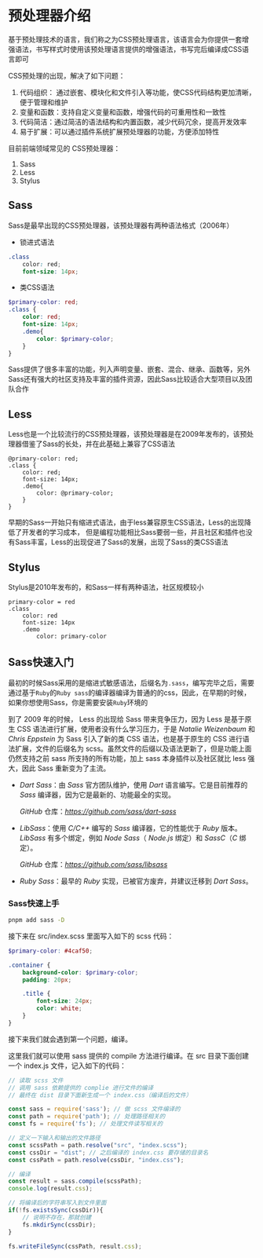 <!--
 * @Author: zt zhoutao@ydmob.com
 * @Date: 2024-05-08 18:13:16
 * @LastEditors: zt zhoutao@ydmob.com
 * @LastEditTime: 2024-05-08 19:19:16
 * @FilePath: /CSS-engineering/1.预处理器Sass/01预处理器介绍.md
 * @Description: 这是默认设置,请设置`customMade`, 打开koroFileHeader查看配置 进行设置: https://github.com/OBKoro1/koro1FileHeader/wiki/%E9%85%8D%E7%BD%AE
-->
# 预处理器介绍

基于预处理技术的语言，我们称之为CSS预处理语言，该语言会为你提供一套增强语法，书写样式时使用该预处理语言提供的增强语法，书写完后编译成CSS语言即可

CSS预处理的出现，解决了如下问题：

1. 代码组织： 通过嵌套、模块化和文件引入等功能，使CSS代码结构更加清晰，便于管理和维护
2. 变量和函数：支持自定义变量和函数，增强代码的可重用性和一致性
3. 代码简洁：通过简洁的语法结构和内置函数，减少代码冗余，提高开发效率
4. 易于扩展：可以通过插件系统扩展预处理器的功能，方便添加特性

目前前端领域常见的 CSS预处理器：

1. Sass
2. Less
3. Stylus

## Sass

Sass是最早出现的CSS预处理器，该预处理器有两种语法格式（2006年）

- 锁进式语法

```scss
.class
    color: red;
    font-size: 14px;
```

- 类CSS语法

```scss
$primary-color: red;
.class {
    color: red;
    font-size: 14px;
    .demo{
        color: $primary-color;
    }
}
```

Sass提供了很多丰富的功能，列入声明变量、嵌套、混合、继承、函数等，另外Sass还有强大的社区支持及丰富的插件资源，因此Sass比较适合大型项目以及团队合作

## Less

Less也是一个比较流行的CSS预处理器，该预处理器是在2009年发布的，该预处理器借鉴了Sass的长处，并在此基础上兼容了CSS语法

```less
@primary-color: red;
.class {
    color: red;
    font-size: 14px;
    .demo{
        color: @primary-color;
    }
}
```

早期的Sass一开始只有缩进式语法，由于less兼容原生CSS语法，Less的出现降低了开发者的学习成本，
但是编程功能相比Sass要弱一些，并且社区和插件也没有Sass丰富，Less的出现促进了Sass的发展，出现了Sass的类CSS语法

## Stylus

Stylus是2010年发布的，和Sass一样有两种语法，社区规模较小

```stylus
primary-color = red
.class
    color: red
    font-size: 14px
    .demo
        color: primary-color
```

## Sass快速入门

最初的时候Sass采用的是缩进式敏感语法，后缀名为``.sass``，编写完毕之后，需要通过基于``Ruby``的``Ruby sass``的编译器编译为普通的的css，因此，在早期的时候，如果你想使用Sass，你是需要安装``Ruby``环境的

到了 2009 年的时候， Less 的出现给 Sass 带来竞争压力，因为 Less 是基于原生 CSS 语法进行扩展，使用者没有什么学习压力，于是 *Natalie Weizenbaum* 和 *Chris Eppstein* 为 Sass 引入了新的类 CSS 语法，也是基于原生的 CSS 进行语法扩展，文件的后缀名为 scss。虽然文件的后缀以及语法更新了，但是功能上面仍然支持之前 sass 所支持的所有功能，加上 sass 本身插件以及社区就比 less 强大，因此 Sass 重新变为了主流。

- *Dart Sass*：由 *Sass* 官方团队维护，使用 *Dart* 语言编写。它是目前推荐的 *Sass* 编译器，因为它是最新的、功能最全的实现。

    *GitHub* 仓库：*https://github.com/sass/dart-sass*

- *LibSass*：使用 *C/C++* 编写的 *Sass* 编译器，它的性能优于 *Ruby* 版本。*LibSass* 有多个绑定，例如 *Node Sass*（ *Node.js* 绑定）和 *SassC*（*C* 绑定）。

    *GitHub* 仓库：*https://github.com/sass/libsass*

- *Ruby Sass*：最早的 *Ruby* 实现，已被官方废弃，并建议迁移到 *Dart Sass*。

### Sass快速上手

```bash
pnpm add sass -D
```

接下来在 src/index.scss 里面写入如下的 scss 代码：

```scss
$primary-color: #4caf50;

.container {
    background-color: $primary-color;
    padding: 20px;

    .title {
        font-size: 24px;
        color: white;
    }
}
```

接下来我们就会遇到第一个问题，编译。

这里我们就可以使用 sass 提供的 compile 方法进行编译。在 src 目录下面创建一个 index.js 文件，记入如下的代码：

```js
// 读取 scss 文件
// 调用 sass 依赖提供的 complie 进行文件的编译
// 最终在 dist 目录下面新生成一个 index.css（编译后的文件）

const sass = require('sass'); // 做 scss 文件编译的
const path = require('path'); // 处理路径相关的
const fs = require('fs'); // 处理文件读写相关的

// 定义一下输入和输出的文件路径
const scssPath = path.resolve("src", "index.scss");
const cssDir = "dist"; // 之后编译的 index.css 要存储的目录名
const cssPath = path.resolve(cssDir, "index.css");

// 编译
const result = sass.compile(scssPath);
console.log(result.css);

// 将编译后的字符串写入到文件里面
if(!fs.existsSync(cssDir)){
    // 说明不存在，那就创建
    fs.mkdirSync(cssDir);
}

fs.writeFileSync(cssPath, result.css);
```
